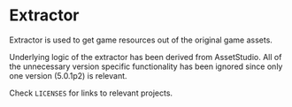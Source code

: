 # Extractor

Extractor is used to get game resources out of the original game assets.

Underlying logic of the extractor has been derived from AssetStudio. All of the
unnecessary version specific functionality has been ignored since only one
version (5.0.1p2) is relevant.

Check `LICENSES` for links to relevant projects.
